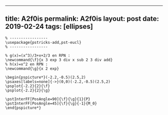 ---
 title: A2f0is
 permalink: A2f0is
 layout: post
 date: 2019-02-24
 tags: [ellipses]
 ---

```latex% Dans le préambule
% -----------------
\usepackage{pstricks-add,pst-eucl}
% -----------------

% g(x)=(x^3)/3+x+2/3 en RPN :
\newcommand{\f}{x 3 exp 3 div x sub 2 3 div add}
% h(x)=x^2 en RPN :
\newcommand{\g}{x 2 exp}

\begin{pspicture*}(-2.2,-0.5)(2.5,2)
\psaxes[labels=none]{->}(0,0)(-2.2,-0.5)(2.5,2)
\psplot{-2.2}{2}{\f}
\psplot{-2.2}{2}{\g}

\pstInterFF[PosAngle=90]{\f}{\g}{1}{P}
\pstInterFF[PosAngle=45]{\f}{\g}{-1}{M_0}
\end{pspicture*}
```